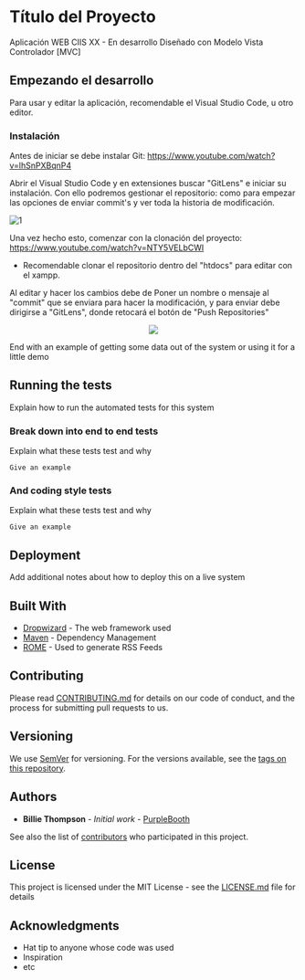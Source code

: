 # Título del Proyecto

Aplicación WEB CIIS XX - En desarrollo
Diseñado con Modelo Vista Controlador [MVC]

## Empezando el desarrollo

Para usar y editar la aplicación, recomendable el Visual Studio Code, u otro editor.

### Instalación

Antes de iniciar se debe instalar Git: https://www.youtube.com/watch?v=lhSnPXBqnP4

Abrir el Visual Studio Code y en extensiones buscar "GitLens" e iniciar su instalación.
Con ello podremos gestionar el repositorio: como para empezar las opciones de enviar commit's y ver toda la historia de modificación.

![1](https://user-images.githubusercontent.com/39451593/50381263-a496b000-0650-11e9-9fd9-9866a2a7f9ba.png)

Una vez hecho esto, comenzar con la clonación del proyecto: https://www.youtube.com/watch?v=NTY5VELbCWI
- Recomendable clonar el repositorio dentro del "htdocs" para editar con el xampp.

Al editar y hacer los cambios debe de Poner un nombre o mensaje al "commit" que se enviara para hacer la modificación, y para enviar debe dirigirse a "GitLens", donde retocará el botón de "Push Repositories"

<p align="center">
    <img src ="https://user-images.githubusercontent.com/39451593/50381344-ce50d680-0652-11e9-804e-368722b5a9e9.png" /></div>
  
</p>


End with an example of getting some data out of the system or using it for a little demo

## Running the tests

Explain how to run the automated tests for this system

### Break down into end to end tests

Explain what these tests test and why

```
Give an example
```

### And coding style tests

Explain what these tests test and why

```
Give an example
```

## Deployment

Add additional notes about how to deploy this on a live system

## Built With

* [Dropwizard](http://www.dropwizard.io/1.0.2/docs/) - The web framework used
* [Maven](https://maven.apache.org/) - Dependency Management
* [ROME](https://rometools.github.io/rome/) - Used to generate RSS Feeds

## Contributing

Please read [CONTRIBUTING.md](https://gist.github.com/PurpleBooth/b24679402957c63ec426) for details on our code of conduct, and the process for submitting pull requests to us.

## Versioning

We use [SemVer](http://semver.org/) for versioning. For the versions available, see the [tags on this repository](https://github.com/your/project/tags). 

## Authors

* **Billie Thompson** - *Initial work* - [PurpleBooth](https://github.com/PurpleBooth)

See also the list of [contributors](https://github.com/your/project/contributors) who participated in this project.

## License

This project is licensed under the MIT License - see the [LICENSE.md](LICENSE.md) file for details

## Acknowledgments

* Hat tip to anyone whose code was used
* Inspiration
* etc
